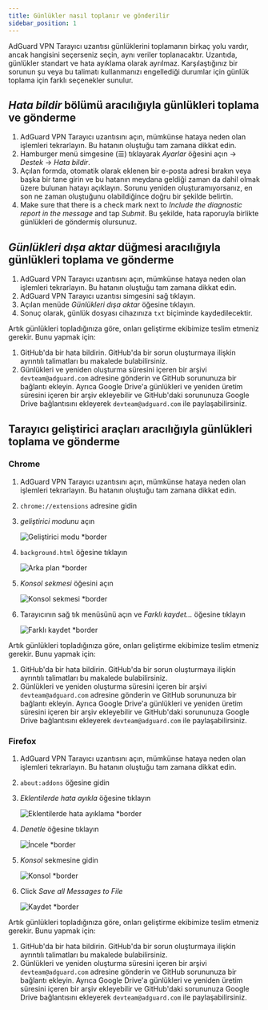 ```yaml
---
title: Günlükler nasıl toplanır ve gönderilir
sidebar_position: 1
---
```


AdGuard VPN Tarayıcı uzantısı günlüklerini toplamanın birkaç yolu vardır, ancak hangisini seçerseniz seçin, aynı veriler toplanacaktır. Uzantıda, günlükler standart ve hata ayıklama olarak ayrılmaz. Karşılaştığınız bir sorunun şu veya bu talimatı kullanmanızı engellediği durumlar için günlük toplama için farklı seçenekler sunulur.

## *Hata bildir* bölümü aracılığıyla günlükleri toplama ve gönderme

1. AdGuard VPN Tarayıcı uzantısını açın, mümkünse hataya neden olan işlemleri tekrarlayın. Bu hatanın oluştuğu tam zamana dikkat edin.
1. Hamburger menü simgesine (☰) tıklayarak *Ayarlar* öğesini açın → *Destek* → *Hata bildir*.
1. Açılan formda, otomatik olarak eklenen bir e-posta adresi bırakın veya başka bir tane girin ve bu hatanın meydana geldiği zaman da dahil olmak üzere bulunan hatayı açıklayın. Sorunu yeniden oluşturamıyorsanız, en son ne zaman oluştuğunu olabildiğince doğru bir şekilde belirtin.
1. Make sure that there is a check mark next to *Include the diagnostic report in the message* and tap *Submit*. Bu şekilde, hata raporuyla birlikte günlükleri de göndermiş olursunuz.

## *Günlükleri dışa aktar* düğmesi aracılığıyla günlükleri toplama ve gönderme

1. AdGuard VPN Tarayıcı uzantısını açın, mümkünse hataya neden olan işlemleri tekrarlayın. Bu hatanın oluştuğu tam zamana dikkat edin.
1. AdGuard VPN Tarayıcı uzantısı simgesini sağ tıklayın.
1. Açılan menüde *Günlükleri dışa aktar* öğesine tıklayın.
1. Sonuç olarak, günlük dosyası cihazınıza `txt` biçiminde kaydedilecektir.

Artık günlükleri topladığınıza göre, onları geliştirme ekibimize teslim etmeniz gerekir. Bunu yapmak için:

1. GitHub'da bir hata bildirin. GitHub'da bir sorun oluşturmaya ilişkin ayrıntılı talimatları bu makalede bulabilirsiniz.
1. Günlükleri ve yeniden oluşturma süresini içeren bir arşivi `devteam@adguard.com` adresine gönderin ve GitHub sorununuza bir bağlantı ekleyin. Ayrıca Google Drive'a günlükleri ve yeniden üretim süresini içeren bir arşiv ekleyebilir ve GitHub'daki sorununuza Google Drive bağlantısını ekleyerek `devteam@adguard.com` ile paylaşabilirsiniz.

## Tarayıcı geliştirici araçları aracılığıyla günlükleri toplama ve gönderme

### Chrome

1. AdGuard VPN Tarayıcı uzantısını açın, mümkünse hataya neden olan işlemleri tekrarlayın. Bu hatanın oluştuğu tam zamana dikkat edin.
1. `chrome://extensions` adresine gidin
1. *geliştirici modunu* açın

    ![Geliştirici modu *border](https://cdn.adguardvpn.com/content/kb/vpn/browser_extension/dev_mode.png)

1. `background.html` öğesine tıklayın

    ![Arka plan *border](https://cdn.adguardvpn.com/content/kb/vpn/browser_extension/backgroung.png)

1. *Konsol sekmesi* öğesini açın

    ![Konsol sekmesi *border](https://cdn.adguardvpn.com/content/kb/vpn/browser_extension/console.png)

1. Tarayıcının sağ tık menüsünü açın ve *Farklı kaydet…* öğesine tıklayın

    ![Farklı kaydet *border](https://cdn.adguardvpn.com/content/kb/vpn/browser_extension/save.png)

Artık günlükleri topladığınıza göre, onları geliştirme ekibimize teslim etmeniz gerekir. Bunu yapmak için:

1. GitHub'da bir hata bildirin. GitHub'da bir sorun oluşturmaya ilişkin ayrıntılı talimatları bu makalede bulabilirsiniz.
1. Günlükleri ve yeniden oluşturma süresini içeren bir arşivi `devteam@adguard.com` adresine gönderin ve GitHub sorununuza bir bağlantı ekleyin. Ayrıca Google Drive'a günlükleri ve yeniden üretim süresini içeren bir arşiv ekleyebilir ve GitHub'daki sorununuza Google Drive bağlantısını ekleyerek `devteam@adguard.com` ile paylaşabilirsiniz.

### Firefox

1. AdGuard VPN Tarayıcı uzantısını açın, mümkünse hataya neden olan işlemleri tekrarlayın. Bu hatanın oluştuğu tam zamana dikkat edin.
1. `about:addons` öğesine gidin
1. *Eklentilerde hata ayıkla* öğesine tıklayın

    ![Eklentilerde hata ayıklama *border](https://cdn.adguardvpn.com/content/kb/vpn/browser_extension/add-ons.png)

1. *Denetle* öğesine tıklayın

    ![İncele *border](https://cdn.adguardvpn.com/content/kb/vpn/browser_extension/inspect.png)

1. *Konsol* sekmesine gidin

    ![Konsol *border](https://cdn.adguardvpn.com/content/kb/vpn/browser_extension/ff_console.png)

1. Click *Save all Messages to File*

    ![Kaydet *border](https://cdn.adguardvpn.com/content/kb/vpn/browser_extension/save-to-file.png)

Artık günlükleri topladığınıza göre, onları geliştirme ekibimize teslim etmeniz gerekir. Bunu yapmak için:

1. GitHub'da bir hata bildirin. GitHub'da bir sorun oluşturmaya ilişkin ayrıntılı talimatları bu makalede bulabilirsiniz.
1. Günlükleri ve yeniden oluşturma süresini içeren bir arşivi `devteam@adguard.com` adresine gönderin ve GitHub sorununuza bir bağlantı ekleyin. Ayrıca Google Drive'a günlükleri ve yeniden üretim süresini içeren bir arşiv ekleyebilir ve GitHub'daki sorununuza Google Drive bağlantısını ekleyerek `devteam@adguard.com` ile paylaşabilirsiniz.
